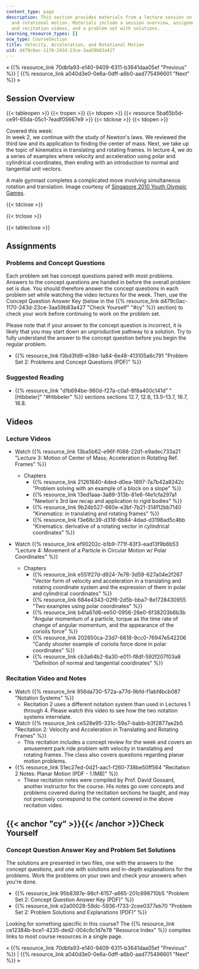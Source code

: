 ```yaml
---
content_type: page
description: This section provides materials from a lecture session on velocity, acceleration,
  and rotational motion. Materials include a session overview, assignments, lecture
  and recitation videos, and a problem set with solutions.
learning_resource_types: []
ocw_type: CourseSection
title: Velocity, Acceleration, and Rotational Motion
uid: d479c0ac-1170-243d-23ce-3aa59b83a427
---
```


« {{% resource_link 70dbfa93-e140-9409-6311-b3641daa05ef "Previous" %}} | {{% resource_link a040d3e0-0e6a-0dff-a6b0-aad775496601 "Next" %}} »

Session Overview
----------------

{{< tableopen >}}
{{< tropen >}}
{{< tdopen >}}
{{< resource 5ba65b5d-ce91-65da-05c1-7eadf05667e9 >}}
{{< tdclose >}}
{{< tdopen >}}


Covered this week:  
In week 2, we continue with the study of Newton's laws. We reviewed the third law and its application to finding the center of mass. Next, we take up the topic of kinematics in translating and rotating frames. In lecture 4, we do a series of examples where velocity and acceleration using polar and cylindrical coordinates, then ending with an introduction to normal and tangential unit vectors.

A male gymnast completes a complicated move involving simultaneous rotation and translation. Image courtesy of [Singapore 2010 Youth Olympic Games](http://www.flickr.com/photos/singapore2010/4916726882/).


{{< tdclose >}}

{{< trclose >}}

{{< tableclose >}}

Assignments
-----------

### Problems and Concept Questions

Each problem set has concept questions paired with most problems. Answers to the concept questions are handed in before the overall problem set is due. You should therefore answer the concept questions in each problem set while watching the video lectures for the week. Then, use the Concept Question Answer Key (below in the {{% resource_link d479c0ac-1170-243d-23ce-3aa59b83a427 "Check Yourself" "#cy" %}} section) to check your work before continuing to work on the problem set.

Please note that if your answer to the concept question is incorrect, it is likely that you may start down an unproductive pathway to a solution. Try to fully understand the answer to the concept question before you begin the regular problem.

*   {{% resource_link f3bd3fd9-e38d-1a84-6e48-413105a6c791 "Problem Set 2: Problems and Concept Questions (PDF)" %}}

### Suggested Reading

*   {{% resource_link "d1b694be-960d-f27a-c0a1-8f8a400c141d" "\[Hibbeler\]" "#Hibbeler" %}} sections sections 12.7, 12.8, 13.5–13.7, 16.7, 16.8.

Videos
------

### Lecture Videos

*   Watch {{% resource_link 13ba5b62-e96f-f088-22d1-e9adec733a21 "Lecture 3: Motion of Center of Mass; Acceleration in Rotating Ref. Frames" %}}
    *   Chapters
        *   {{% resource_link 21261640-4ded-d0ea-1897-7a7b42a8242c "Problem solving with an example of a block on a slope" %}}
        *   {{% resource_link 13ed1aaa-3a89-313b-81e6-f4e1cfa297a1 "Newton's 3rd law recap and application to rigid bodies" %}}
        *   {{% resource_link 9b24b527-660e-e3bf-7b21-314f12bb7140 "Kinematics: in translating and rotating frames" %}}
        *   {{% resource_link f3e68c39-d318-6b84-4dad-d3198ad5c4bb "Kinematics: derivative of a rotating vector in cylindrical coordinates" %}}

*   Watch {{% resource_link ef90202c-b1b9-771f-83f3-ead13f9b6b53 "Lecture 4: Movement of a Particle in Circular Motion w/ Polar Coordinates" %}}
    *   Chapters
        *   {{% resource_link e551f27d-d924-7e78-3d59-627a04e2f267 "Vector form of velocity and acceleration in a translating and rotating coordinate system and the expression of them in polar and cylindrical coordinates" %}}
        *   {{% resource_link 684e4343-02f6-2d5b-bba7-8e1728430955 "Two examples using polar coordinates" %}}
        *   {{% resource_link b4fa67d6-ee50-0956-26e0-6f38203b6b3b "Angular momentum of a particle, torque as the time rate of change of angular momentum, and the appearance of the coriolis force" %}}
        *   {{% resource_link 202650ca-23d7-6618-9cc0-76947e542206 "Candy shooter example of coriolis force done in polar coordinates" %}}
        *   {{% resource_link cb3a64b2-6a30-e011-f8df-592f207f03a8 "Definition of normal and tangential coordinates" %}}

### Recitation Video and Notes

*   Watch {{% resource_link 956da730-572a-a77d-9bfd-f1abf4bcb087 "Notation Systems" %}}
    *   Recitation 2 uses a different notation system than used in Lectures 1 through 4. Please watch this video to see how the two notation systems interrelate.
*   Watch {{% resource_link ce528e95-331c-59a7-babb-b3f2877ae2b5 "Recitation 2: Velocity and Acceleration in Translating and Rotating Frames" %}}
    *   This recitation includes a concept review for the week and covers an amusement park ride problem with velocity in translating and rotating frames. The class also covers questions regarding planar motion problems.
*   {{% resource_link 51ec27ed-0d21-aac1-f260-738be50ff564 "Recitation 2 Notes: Planar Motion (PDF - 1.1MB)" %}}
    *   These recitation notes were compiled by Prof. David Gossard, another instructor for the course. His notes go over concepts and problems covered during the recitation sections he taught, and may not precisely correspond to the content covered in the above recitation video.

{{< anchor "cy" >}}{{< /anchor >}}Check Yourself
------------------------------------------------

### Concept Question Answer Key and Problem Set Solutions

The solutions are presented in two files, one with the answers to the concept questions, and one with solutions and in-depth explanations for the problems. Work the problems on your own and check your answers when you're done.

*   {{% resource_link 95b8397e-98cf-6157-a665-201c898710b5 "Problem Set 2: Concept Question Answer Key (PDF)" %}}
*   {{% resource_link e2a00028-58dc-5936-f733-2cee0377eb70 "Problem Set 2: Problem Solutions and Explanations (PDF)" %}}

Looking for something specific in this course? The {{% resource_link ce12384b-bce1-4235-ded2-004c6c1d7e78 "Resource Index" %}} compiles links to most course resources in a single page.

« {{% resource_link 70dbfa93-e140-9409-6311-b3641daa05ef "Previous" %}} | {{% resource_link a040d3e0-0e6a-0dff-a6b0-aad775496601 "Next" %}} »